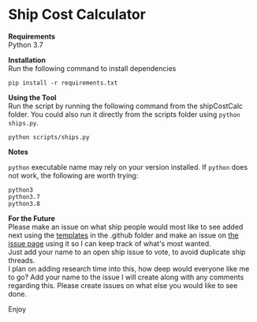# Ship Cost Calculator  

**Requirements**  
Python 3.7

**Installation**  
Run the following command to install dependencies

`pip install -r requirements.txt`

**Using the Tool**  
Run the script by running the following command from the shipCostCalc folder.
You could also run it directly from the scripts folder using `python ships.py`.

`python scripts/ships.py`

**Notes**

`python` executable name may rely on your version installed.
If `python` does not work, the following are worth trying:

`python3`  
`python3.7`  
`python3.8`

**For the Future**  
Please make an issue on what ship people would most like to see added next using 
the [templates](https://github.com/Jeklah/shipCostCalc/tree/master/.github/ISSUE_TEMPLATE) in the .github folder and make an issue on [the issue page](https://github.com/Jeklah/shipCostCalc/issues) using it so I can keep track of what's most wanted.   
Just add your name to an open ship issue to vote, to avoid duplicate ship threads.    
I plan on adding research time into this, how deep would everyone like me to go? Add your name to the issue I will create along with
any comments regarding this.
Please create issues on what else you would like to see done.

Enjoy
